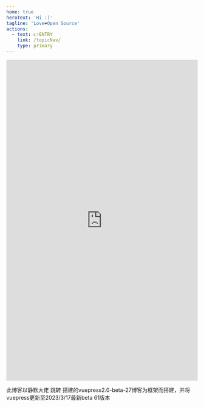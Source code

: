 ```yaml
---
home: true
heroText: 'Hi :)'
tagline: 'Love❤️Open Source'
actions:
  - text: 👉ENTRY
    link: /topicNav/
    type: primary
---
```








<iframe id="embed_dom" name="embed_dom" frameborder="0" style="display:block;width:1025px;max-width: 100%;height:845px;" src="https://www.processon.com/embed/627641dee0b34d075862c9ff"></iframe>

此博客以静默大佬 <a src='https://github.com/Q10Viking/q10viking.github.io.git'>跳转</a>  搭建的vuepress2.0-beta-27博客为框架而搭建，并将vuepress更新至2023/3/17最新beta 61版本